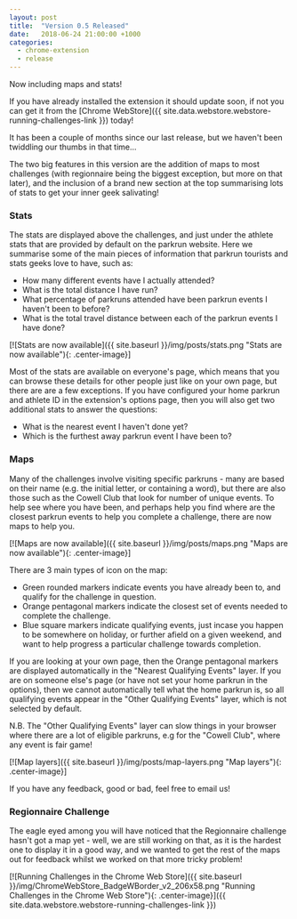 ```yaml
---
layout: post
title:  "Version 0.5 Released"
date:   2018-06-24 21:00:00 +1000
categories:
  - chrome-extension
  - release
---
```

Now including maps and stats!

If you have already installed the extension it should update soon, if not you can get it
from the [Chrome WebStore]({{ site.data.webstore.webstore-running-challenges-link }}) today!

It has been a couple of months since our last release, but we haven't been
twiddling our thumbs in that time...

The two big features in this version are the addition of maps to most challenges
(with regionnaire being the biggest exception, but more on that later), and the
inclusion of a brand new section at the top summarising lots of stats to get your
inner geek salivating!

### Stats

The stats are displayed above the challenges, and just under the athlete stats
that are provided by default on the parkrun website. Here we summarise some of
the main pieces of information that parkrun tourists and stats geeks love to have,
such as:

 - How many different events have I actually attended?
 - What is the total distance I have run?
 - What percentage of parkruns attended have been parkrun events I haven't been to before?
 - What is the total travel distance between each of the parkrun events I have done?


[![Stats are now available]({{ site.baseurl }}/img/posts/stats.png "Stats are now available"){: .center-image}]

Most of the stats are available on everyone's page, which means that you can
browse these details for other people just like on your own page, but there are
are a few exceptions. If you have configured your home parkrun and athlete ID in
the extension's options page, then you will also get two additional stats to
answer the questions:

- What is the nearest event I haven't done yet?
- Which is the furthest away parkrun event I have been to?


### Maps

Many of the challenges involve visiting specific parkruns - many are based on their
name (e.g. the initial letter, or containing a word), but there are also those
such as the Cowell Club that look for number of unique events. To help see where
you have been, and perhaps help you find where are the closest parkrun events to
help you complete a challenge, there are now maps to help you.

[![Maps are now available]({{ site.baseurl }}/img/posts/maps.png "Maps are now available"){: .center-image}]

There are 3 main types of icon on the map:

- Green rounded markers indicate events you have already been to, and qualify for
the challenge in question.
- Orange pentagonal markers indicate the closest set of events needed to complete
the challenge.
- Blue square markers indicate qualifying events, just incase you happen to be
somewhere on holiday, or further afield on a given weekend, and want to help progress
a particular challenge towards completion.

If you are looking at your own page, then the Orange pentagonal markers are displayed
automatically in the "Nearest Qualifying Events" layer. If you are on someone else's
page (or have not set your home parkrun in the options), then we cannot automatically
tell what the home parkrun is, so all qualifying events appear in the "Other Qualifying Events"
layer, which is not selected by default.

N.B. The "Other Qualifying Events" layer can slow things in your browser where
there are a lot of eligible parkruns, e.g for the "Cowell Club", where any event
is fair game!

[![Map layers]({{ site.baseurl }}/img/posts/map-layers.png "Map layers"){: .center-image}]

If you have any feedback, good or bad, feel free to email us!

### Regionnaire Challenge

The eagle eyed among you will have noticed that the Regionnaire challenge hasn't
got a map yet - well, we are still working on that, as it is the hardest one to
display it in a good way, and we wanted to get the rest of the maps out for feedback
whilst we worked on that more tricky problem!

[![Running Challenges in the Chrome Web Store]({{ site.baseurl }}/img/ChromeWebStore_BadgeWBorder_v2_206x58.png "Running Challenges in the Chrome Web Store"){: .center-image}]({{ site.data.webstore.webstore-running-challenges-link }})

